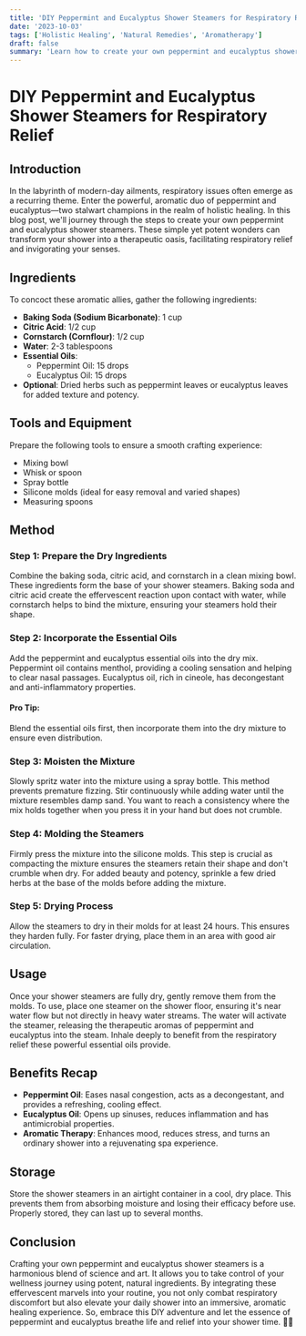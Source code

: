 ```yaml
---
title: 'DIY Peppermint and Eucalyptus Shower Steamers for Respiratory Relief'
date: '2023-10-03'
tags: ['Holistic Healing', 'Natural Remedies', 'Aromatherapy']
draft: false
summary: 'Learn how to create your own peppermint and eucalyptus shower steamers to relieve respiratory discomfort and enhance your shower experience.'
---
```


# DIY Peppermint and Eucalyptus Shower Steamers for Respiratory Relief

## Introduction

In the labyrinth of modern-day ailments, respiratory issues often emerge as a recurring theme. Enter the powerful, aromatic duo of peppermint and eucalyptus—two stalwart champions in the realm of holistic healing. In this blog post, we'll journey through the steps to create your own peppermint and eucalyptus shower steamers. These simple yet potent wonders can transform your shower into a therapeutic oasis, facilitating respiratory relief and invigorating your senses.

## Ingredients

To concoct these aromatic allies, gather the following ingredients:

- **Baking Soda (Sodium Bicarbonate)**: 1 cup
- **Citric Acid**: 1/2 cup
- **Cornstarch (Cornflour)**: 1/2 cup
- **Water**: 2-3 tablespoons
- **Essential Oils**:
  - Peppermint Oil: 15 drops
  - Eucalyptus Oil: 15 drops
- **Optional**: Dried herbs such as peppermint leaves or eucalyptus leaves for added texture and potency.

## Tools and Equipment

Prepare the following tools to ensure a smooth crafting experience:

- Mixing bowl
- Whisk or spoon
- Spray bottle
- Silicone molds (ideal for easy removal and varied shapes)
- Measuring spoons

## Method

### Step 1: Prepare the Dry Ingredients

Combine the baking soda, citric acid, and cornstarch in a clean mixing bowl. These ingredients form the base of your shower steamers. Baking soda and citric acid create the effervescent reaction upon contact with water, while cornstarch helps to bind the mixture, ensuring your steamers hold their shape.

### Step 2: Incorporate the Essential Oils

Add the peppermint and eucalyptus essential oils into the dry mix. Peppermint oil contains menthol, providing a cooling sensation and helping to clear nasal passages. Eucalyptus oil, rich in cineole, has decongestant and anti-inflammatory properties.

#### **Pro Tip**:
Blend the essential oils first, then incorporate them into the dry mixture to ensure even distribution.

### Step 3: Moisten the Mixture

Slowly spritz water into the mixture using a spray bottle. This method prevents premature fizzing. Stir continuously while adding water until the mixture resembles damp sand. You want to reach a consistency where the mix holds together when you press it in your hand but does not crumble.

### Step 4: Molding the Steamers

Firmly press the mixture into the silicone molds. This step is crucial as compacting the mixture ensures the steamers retain their shape and don't crumble when dry. For added beauty and potency, sprinkle a few dried herbs at the base of the molds before adding the mixture.

### Step 5: Drying Process

Allow the steamers to dry in their molds for at least 24 hours. This ensures they harden fully. For faster drying, place them in an area with good air circulation.

## Usage

Once your shower steamers are fully dry, gently remove them from the molds. To use, place one steamer on the shower floor, ensuring it's near water flow but not directly in heavy water streams. The water will activate the steamer, releasing the therapeutic aromas of peppermint and eucalyptus into the steam. Inhale deeply to benefit from the respiratory relief these powerful essential oils provide.

## Benefits Recap

- **Peppermint Oil**: Eases nasal congestion, acts as a decongestant, and provides a refreshing, cooling effect.
- **Eucalyptus Oil**: Opens up sinuses, reduces inflammation and has antimicrobial properties.
- **Aromatic Therapy**: Enhances mood, reduces stress, and turns an ordinary shower into a rejuvenating spa experience.

## Storage

Store the shower steamers in an airtight container in a cool, dry place. This prevents them from absorbing moisture and losing their efficacy before use. Properly stored, they can last up to several months.

## Conclusion

Crafting your own peppermint and eucalyptus shower steamers is a harmonious blend of science and art. It allows you to take control of your wellness journey using potent, natural ingredients. By integrating these effervescent marvels into your routine, you not only combat respiratory discomfort but also elevate your daily shower into an immersive, aromatic healing experience. So, embrace this DIY adventure and let the essence of peppermint and eucalyptus breathe life and relief into your shower time. 🌿✨